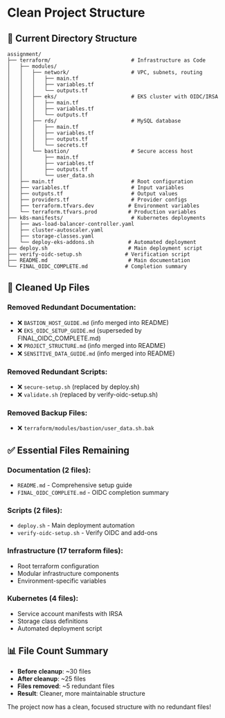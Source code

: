 # Clean Project Structure

## 📁 Current Directory Structure

```
assignment/
├── terraform/                          # Infrastructure as Code
│   ├── modules/
│   │   ├── network/                    # VPC, subnets, routing
│   │   │   ├── main.tf
│   │   │   ├── variables.tf
│   │   │   └── outputs.tf
│   │   ├── eks/                        # EKS cluster with OIDC/IRSA
│   │   │   ├── main.tf
│   │   │   ├── variables.tf
│   │   │   └── outputs.tf
│   │   ├── rds/                        # MySQL database
│   │   │   ├── main.tf
│   │   │   ├── variables.tf
│   │   │   ├── outputs.tf
│   │   │   └── secrets.tf
│   │   └── bastion/                    # Secure access host
│   │       ├── main.tf
│   │       ├── variables.tf
│   │       ├── outputs.tf
│   │       └── user_data.sh
│   ├── main.tf                         # Root configuration
│   ├── variables.tf                    # Input variables
│   ├── outputs.tf                      # Output values
│   ├── providers.tf                    # Provider configs
│   ├── terraform.tfvars.dev           # Environment variables
│   └── terraform.tfvars.prod          # Production variables
├── k8s-manifests/                      # Kubernetes deployments
│   ├── aws-load-balancer-controller.yaml
│   ├── cluster-autoscaler.yaml
│   ├── storage-classes.yaml
│   └── deploy-eks-addons.sh           # Automated deployment
├── deploy.sh                          # Main deployment script
├── verify-oidc-setup.sh              # Verification script
├── README.md                          # Main documentation
└── FINAL_OIDC_COMPLETE.md            # Completion summary
```

## 🧹 Cleaned Up Files

### Removed Redundant Documentation:
- ❌ `BASTION_HOST_GUIDE.md` (info merged into README)
- ❌ `EKS_OIDC_SETUP_GUIDE.md` (superseded by FINAL_OIDC_COMPLETE.md)
- ❌ `PROJECT_STRUCTURE.md` (info merged into README)
- ❌ `SENSITIVE_DATA_GUIDE.md` (info merged into README)

### Removed Redundant Scripts:
- ❌ `secure-setup.sh` (replaced by deploy.sh)
- ❌ `validate.sh` (replaced by verify-oidc-setup.sh)

### Removed Backup Files:
- ❌ `terraform/modules/bastion/user_data.sh.bak`

## ✅ Essential Files Remaining

### Documentation (2 files):
- `README.md` - Comprehensive setup guide
- `FINAL_OIDC_COMPLETE.md` - OIDC completion summary

### Scripts (2 files):
- `deploy.sh` - Main deployment automation
- `verify-oidc-setup.sh` - Verify OIDC and add-ons

### Infrastructure (17 terraform files):
- Root terraform configuration
- Modular infrastructure components
- Environment-specific variables

### Kubernetes (4 files):
- Service account manifests with IRSA
- Storage class definitions
- Automated deployment script

## 📊 File Count Summary
- **Before cleanup**: ~30 files
- **After cleanup**: ~25 files  
- **Files removed**: ~5 redundant files
- **Result**: Cleaner, more maintainable structure

The project now has a clean, focused structure with no redundant files!

